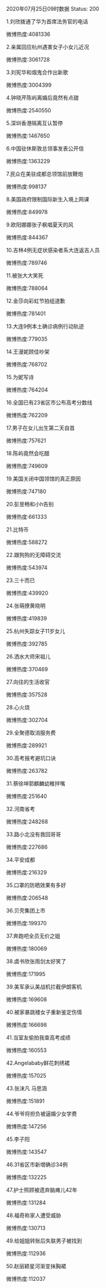 2020年07月25日09时数据
Status: 200

1.刘欣拨通了华为首席法务官的电话

微博热度:4081336

2.亲属回应杭州遇害女子小女儿近况

微博热度:3061728

3.刘宪华和烟鬼合作出新歌

微博热度:3004399

4.钟晓芹陈屿离婚后竟然有点甜

微博热度:2540550

5.深圳香港隔离互认暂停

微博热度:1467650

6.中国驻休斯敦总领事发表公开信

微博热度:1363229

7.民众在美驻成都总领馆前放鞭炮

微博热度:998137

8.美国政府限制国际新生入境上网课

微博热度:849978

9.欧阳娜娜张子枫唱夏天的风

微博热度:844367

10.吉林4例无症状感染者系大连返吉人员

微博热度:789746

11.被张大大笑死

微博热度:788064

12.金莎向彩虹节拍组道歉

微博热度:781401

13.大连9例本土确诊病例行动轨迹

微博热度:779035

14.王漫妮顾佳吵架

微博热度:768702

15.为妮写诗

微博热度:764204

16.全国已有23省区市公布高考分数线

微博热度:762209

17.男子在女儿出生第二天自首

微博热度:757621

18.陈屿竟然会吃醋

微博热度:749609

19.美国关闭中国领馆的真正原因

微博热度:747180

20.彭昱畅和小h告别

微博热度:661333

21.比特币

微博热度:588272

22.跟狗狗的无障碍交流

微博热度:543974

23.三十而已

微博热度:439920

24.张萌撩黄晓明

微博热度:419839

25.杭州失踪女子11岁女儿

微博热度:392785

26.洒水大师宋祖儿

微博热度:370469

27.向往的生活收官

微博热度:357528

28.心火烧

微博热度:302704

29.全聚德取消服务费

微博热度:289921

30.高考报考避坑口诀

微博热度:263782

31.蔡徐坤郭麒麟幼稚拌嘴

微博热度:251640

32.河南省考

微博热度:248268

33.路小北没有救回哥哥

微博热度:227686

34.平安成都

微博热度:216329

35.口罩的防晒效果有多好

微博热度:206548

36.贝壳集团上市

微博热度:199370

37.奔跑吧全员无价之姐

微博热度:180069

38.虞书欣张雨剑太好笑了

微博热度:171995

39.美军承认美战机拦截伊朗客机

微博热度:169608

40.被家暴跳楼女子重新鉴定伤情

微博热度:166698

41.当室友偷拍我查高考成绩

微博热度:160553

42.Angelababy鲜花刺绣裙

微博热度:157025

43.张沫凡 马思涵

微博热度:151891

44.爷爷将担负被逼婚少女学费

微博热度:147256

45.李子阳

微博热度:143547

46.31省区市新增确诊34例

微博热度:132225

47.护士照顾被遗弃脑瘫儿42年

微博热度:131284

48.福奇称家人遭受威胁

微博热度:130713

49.给姐姐转账后失联男子被找到

微博热度:112936

50.赵丽颖星河渐变抹胸裙

微博热度:112037

